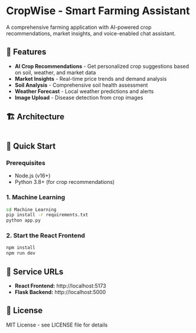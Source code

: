 # CropWise - Smart Farming Assistant

A comprehensive farming application with AI-powered crop recommendations, market insights, and voice-enabled chat assistant.

## 🚀 Features

- **AI Crop Recommendations** - Get personalized crop suggestions based on soil, weather, and market data
- **Market Insights** - Real-time price trends and demand analysis
- **Soil Analysis** - Comprehensive soil health assessment
- **Weather Forecast** - Local weather predictions and alerts
- **Image Upload** - Disease detection from crop images

## 🏗️ Architecture

```

```

## 🚀 Quick Start

### Prerequisites
- Node.js (v16+)
- Python 3.8+ (for crop recommendations)


### 1. Machine Learning
```bash
cd Machine Learning
pip install -r requirements.txt
python app.py
```

### 2. Start the React Frontend
```bash
npm install
npm run dev
```


## 📡 Service URLs

- **React Frontend:** http://localhost:5173
- **Flask Backend:** http://localhost:5000 



## 📝 License

MIT License - see LICENSE file for details
